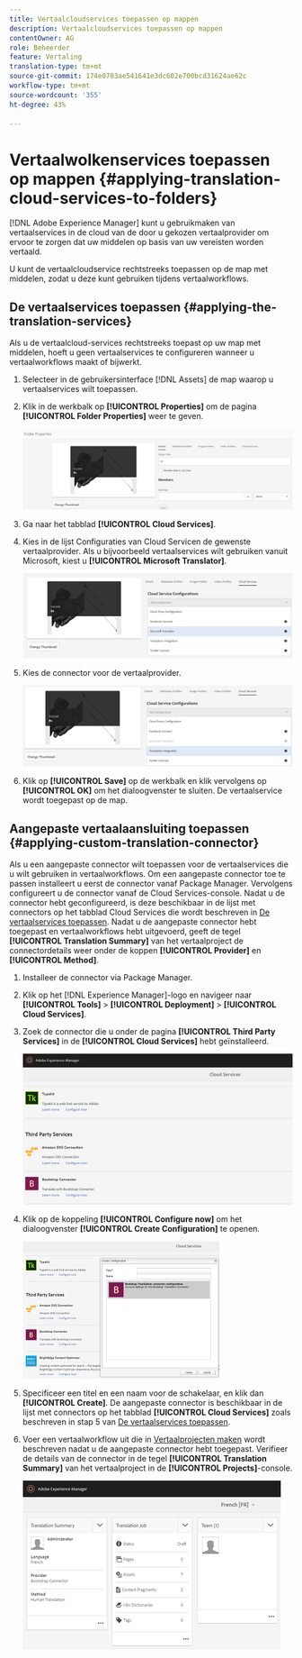 ```yaml
---
title: Vertaalcloudservices toepassen op mappen
description: Vertaalcloudservices toepassen op mappen
contentOwner: AG
role: Beheerder
feature: Vertaling
translation-type: tm+mt
source-git-commit: 174e0703ae541641e3dc602e700bcd31624ae62c
workflow-type: tm+mt
source-wordcount: '355'
ht-degree: 43%

---
```



# Vertaalwolkenservices toepassen op mappen {#applying-translation-cloud-services-to-folders}

[!DNL Adobe Experience Manager] kunt u gebruikmaken van vertaalservices in de cloud van de door u gekozen vertaalprovider om ervoor te zorgen dat uw middelen op basis van uw vereisten worden vertaald.

U kunt de vertaalcloudservice rechtstreeks toepassen op de map met middelen, zodat u deze kunt gebruiken tijdens vertaalworkflows.

## De vertaalservices toepassen {#applying-the-translation-services}

Als u de vertaalcloud-services rechtstreeks toepast op uw map met middelen, hoeft u geen vertaalservices te configureren wanneer u vertaalworkflows maakt of bijwerkt.

1. Selecteer in de gebruikersinterface [!DNL Assets] de map waarop u vertaalservices wilt toepassen.
1. Klik in de werkbalk op **[!UICONTROL Properties]** om de pagina **[!UICONTROL Folder Properties]** weer te geven.

   ![chlimage_1-215](assets/chlimage_1-215.png)

1. Ga naar het tabblad **[!UICONTROL Cloud Services]**.
1. Kies in de lijst Configuraties van Cloud Servicen de gewenste vertaalprovider. Als u bijvoorbeeld vertaalservices wilt gebruiken vanuit Microsoft, kiest u **[!UICONTROL Microsoft Translator]**.

   ![chlimage_1-216](assets/chlimage_1-216.png)

1. Kies de connector voor de vertaalprovider.

   ![chlimage_1-217](assets/chlimage_1-217.png)

1. Klik op **[!UICONTROL Save]** op de werkbalk en klik vervolgens op **[!UICONTROL OK]** om het dialoogvenster te sluiten. De vertaalservice wordt toegepast op de map.

## Aangepaste vertaalaansluiting toepassen {#applying-custom-translation-connector}

Als u een aangepaste connector wilt toepassen voor de vertaalservices die u wilt gebruiken in vertaalworkflows. Om een aangepaste connector toe te passen installeert u eerst de connector vanaf Package Manager. Vervolgens configureert u de connector vanaf de Cloud Services-console. Nadat u de connector hebt geconfigureerd, is deze beschikbaar in de lijst met connectors op het tabblad Cloud Services die wordt beschreven in [De vertaalservices toepassen](transition-cloud-services.md#applying-the-translation-services). Nadat u de aangepaste connector hebt toegepast en vertaalworkflows hebt uitgevoerd, geeft de tegel **[!UICONTROL Translation Summary]** van het vertaalproject de connectordetails weer onder de koppen **[!UICONTROL Provider]** en **[!UICONTROL Method]**.

1. Installeer de connector via Package Manager.
1. Klik op het [!DNL Experience Manager]-logo en navigeer naar **[!UICONTROL Tools]** > **[!UICONTROL Deployment]** > **[!UICONTROL Cloud Services]**.
1. Zoek de connector die u onder de pagina **[!UICONTROL Third Party Services]** in de **[!UICONTROL Cloud Services]** hebt geïnstalleerd.

   ![chlimage_1-218](assets/chlimage_1-218.png)

1. Klik op de koppeling **[!UICONTROL Configure now]** om het dialoogvenster **[!UICONTROL Create Configuration]** te openen.

   ![chlimage_1-219](assets/chlimage_1-219.png)

1. Specificeer een titel en een naam voor de schakelaar, en klik dan **[!UICONTROL Create]**. De aangepaste connector is beschikbaar in de lijst met connectors op het tabblad **[!UICONTROL Cloud Services]** zoals beschreven in stap 5 van [De vertaalservices toepassen](#applying-the-translation-services).
1. Voer een vertaalworkflow uit die in [Vertaalprojecten maken](translation-projects.md) wordt beschreven nadat u de aangepaste connector hebt toegepast. Verifieer de details van de connector in de tegel **[!UICONTROL Translation Summary]** van het vertaalproject in de **[!UICONTROL Projects]**-console.

   ![chlimage_1-220](assets/chlimage_1-220.png)
